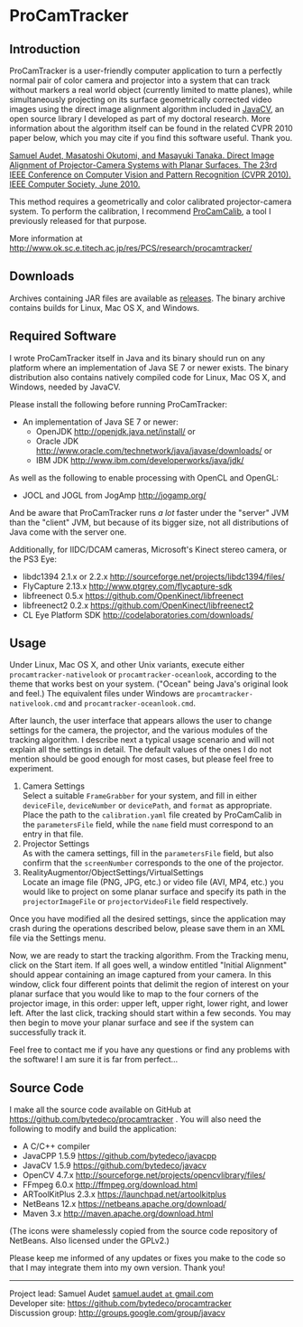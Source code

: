 ProCamTracker
=============

Introduction
------------
ProCamTracker is a user-friendly computer application to turn a perfectly normal pair of color camera and projector into a system that can track without markers a real world object (currently limited to matte planes), while simultaneously projecting on its surface geometrically corrected video images using the direct image alignment algorithm included in [JavaCV](https://github.com/bytedeco/javacv), an open source library I developed as part of my doctoral research. More information about the algorithm itself can be found in the related CVPR 2010 paper below, which you may cite if you find this software useful. Thank you.

[Samuel Audet, Masatoshi Okutomi, and Masayuki Tanaka. Direct Image Alignment of Projector-Camera Systems with Planar Surfaces. The 23rd IEEE Conference on Computer Vision and Pattern Recognition (CVPR 2010). IEEE Computer Society, June 2010.](http://www.ok.ctrl.titech.ac.jp/res/PCS/publications/cvpr2010.pdf)

This method requires a geometrically and color calibrated projector-camera system. To perform the calibration, I recommend [ProCamCalib](https://github.com/bytedeco/procamcalib), a tool I previously released for that purpose.

More information at http://www.ok.sc.e.titech.ac.jp/res/PCS/research/procamtracker/


Downloads
---------
Archives containing JAR files are available as [releases](https://github.com/bytedeco/procamtracker/releases). The binary archive contains builds for Linux, Mac OS X, and Windows.


Required Software
-----------------
I wrote ProCamTracker itself in Java and its binary should run on any platform where an implementation of Java SE 7 or newer exists. The binary distribution also contains natively compiled code for Linux, Mac OS X, and Windows, needed by JavaCV.

Please install the following before running ProCamTracker:

 * An implementation of Java SE 7 or newer:
   * OpenJDK  http://openjdk.java.net/install/  or
   * Oracle JDK  http://www.oracle.com/technetwork/java/javase/downloads/  or
   * IBM JDK  http://www.ibm.com/developerworks/java/jdk/

As well as the following to enable processing with OpenCL and OpenGL:

 * JOCL and JOGL from JogAmp  http://jogamp.org/

And be aware that ProCamTracker runs _a lot_ faster under the "server" JVM than the "client" JVM, but because of its bigger size, not all distributions of Java come with the server one.

Additionally, for IIDC/DCAM cameras, Microsoft's Kinect stereo camera, or the PS3 Eye:

 * libdc1394 2.1.x or 2.2.x  http://sourceforge.net/projects/libdc1394/files/
 * FlyCapture 2.13.x  http://www.ptgrey.com/flycapture-sdk
 * libfreenect 0.5.x  https://github.com/OpenKinect/libfreenect
 * libfreenect2 0.2.x  https://github.com/OpenKinect/libfreenect2
 * CL Eye Platform SDK  http://codelaboratories.com/downloads/


Usage
-----
Under Linux, Mac OS X, and other Unix variants, execute either `procamtracker-nativelook` or `procamtracker-oceanlook`, according to the theme that works best on your system. ("Ocean" being Java's original look and feel.) The equivalent files under Windows are `procamtracker-nativelook.cmd` and `procamtracker-oceanlook.cmd`.

After launch, the user interface that appears allows the user to change settings for the camera, the projector, and the various modules of the tracking algorithm. I describe next a typical usage scenario and will not explain all the settings in detail. The default values of the ones I do not mention should be good enough for most cases, but please feel free to experiment.

1. Camera Settings  
Select a suitable `FrameGrabber` for your system, and fill in either `deviceFile`, `deviceNumber` or `devicePath`, and `format` as appropriate. Place the path to the `calibration.yaml` file created by ProCamCalib in the `parametersFile` field, while the `name` field must correspond to an entry in that file.
2. Projector Settings  
As with the camera settings, fill in the `parametersFile` field, but also confirm that the `screenNumber` corresponds to the one of the projector. 
3. RealityAugmentor/ObjectSettings/VirtualSettings  
Locate an image file (PNG, JPG, etc.) or video file (AVI, MP4, etc.) you would like to project on some planar surface and specify its path in the `projectorImageFile` or `projectorVideoFile` field respectively.

Once you have modified all the desired settings, since the application may crash during the operations described below, please save them in an XML file via the Settings menu.

Now, we are ready to start the tracking algorithm. From the Tracking menu, click on the Start item. If all goes well, a window entitled "Initial Alignment" should appear containing an image captured from your camera. In this window, click four different points that delimit the region of interest on your planar surface that you would like to map to the four corners of the projector image, in this order: upper left, upper right, lower right, and lower left. After the last click, tracking should start within a few seconds. You may then begin to move your planar surface and see if the system can successfully track it.

Feel free to contact me if you have any questions or find any problems with the software! I am sure it is far from perfect...


Source Code
-----------
I make all the source code available on GitHub at https://github.com/bytedeco/procamtracker . You will also need the following to modify and build the application:

 * A C/C++ compiler
 * JavaCPP 1.5.9  https://github.com/bytedeco/javacpp
 * JavaCV  1.5.9  https://github.com/bytedeco/javacv
 * OpenCV 4.7.x  http://sourceforge.net/projects/opencvlibrary/files/
 * FFmpeg 6.0.x  http://ffmpeg.org/download.html
 * ARToolKitPlus 2.3.x  https://launchpad.net/artoolkitplus
 * NetBeans 12.x  https://netbeans.apache.org/download/
 * Maven 3.x  http://maven.apache.org/download.html

(The icons were shamelessly copied from the source code repository of NetBeans. Also licensed under the GPLv2.)

Please keep me informed of any updates or fixes you make to the code so that I may integrate them into my own version. Thank you!


----
Project lead: Samuel Audet [samuel.audet `at` gmail.com](mailto:samuel.audet&nbsp;at&nbsp;gmail.com)  
Developer site: https://github.com/bytedeco/procamtracker  
Discussion group: http://groups.google.com/group/javacv
